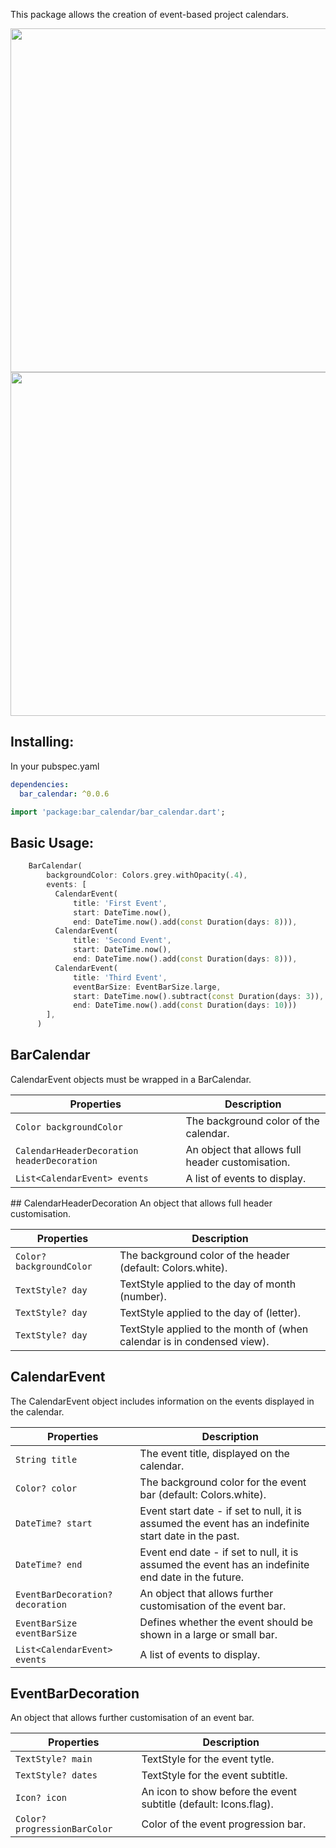 <!-- 
This README describes the package. If you publish this package to pub.dev,
this README's contents appear on the landing page for your package.

For information about how to write a good package README, see the guide for
[writing package pages](https://dart.dev/guides/libraries/writing-package-pages). 

For general information about developing packages, see the Dart guide for
[creating packages](https://dart.dev/guides/libraries/create-library-packages)
and the Flutter guide for
[developing packages and plugins](https://flutter.dev/developing-packages). 
-->



This package allows the creation of event-based project calendars.

<img src="https://raw.githubusercontent.com/karimafas/bar-calendar/master/bar-calendar-snap.png" width="550"> 
<img src="https://raw.githubusercontent.com/karimafas/bar-calendar/master/bar-calendar-snap-blue.png" width="550">

## Installing:
In your pubspec.yaml
```yaml
dependencies:
  bar_calendar: ^0.0.6
```
```dart
import 'package:bar_calendar/bar_calendar.dart';
```

## Basic Usage:
```dart
    BarCalendar(
        backgroundColor: Colors.grey.withOpacity(.4),
        events: [
          CalendarEvent(
              title: 'First Event',
              start: DateTime.now(),
              end: DateTime.now().add(const Duration(days: 8))),
          CalendarEvent(
              title: 'Second Event',
              start: DateTime.now(),
              end: DateTime.now().add(const Duration(days: 8))),
          CalendarEvent(
              title: 'Third Event',
              eventBarSize: EventBarSize.large,
              start: DateTime.now().subtract(const Duration(days: 3)),
              end: DateTime.now().add(const Duration(days: 10)))
        ],
      )
```

## BarCalendar
CalendarEvent objects must be wrapped in a BarCalendar.

|  Properties  |   Description   |
|--------------|-----------------|
| `Color backgroundColor` | The background color of the calendar. |
| `CalendarHeaderDecoration headerDecoration` | An object that allows full header customisation. |
| `List<CalendarEvent> events` | A list of events to display. |

## CalendarHeaderDecoration
An object that allows full header customisation.

|  Properties  |   Description   |
|--------------|-----------------|
| `Color? backgroundColor` | The background color of the header (default: Colors.white). |
| `TextStyle? day` | TextStyle applied to the day of month (number). |
| `TextStyle? day` | TextStyle applied to the day of (letter). |
| `TextStyle? day` | TextStyle applied to the month of (when calendar is in condensed view). |

## CalendarEvent
The CalendarEvent object includes information on the events displayed in the calendar.

|  Properties  |   Description   |
|--------------|-----------------|
| `String title` | The event title, displayed on the calendar. |
| `Color? color` | The background color for the event bar (default: Colors.white). |
| `DateTime? start` | Event start date - if set to null, it is assumed the event has an indefinite start date in the past. |
| `DateTime? end` | Event end date - if set to null, it is assumed the event has an indefinite end date in the future. |
| `EventBarDecoration? decoration` | An object that allows further customisation of the event bar. |
| `EventBarSize eventBarSize` | Defines whether the event should be shown in a large or small bar. |
| `List<CalendarEvent> events` | A list of events to display. |

## EventBarDecoration
An object that allows further customisation of an event bar.

|  Properties  |   Description   |
|--------------|-----------------|
| `TextStyle? main` | TextStyle for the event tytle. |
| `TextStyle? dates` | TextStyle for the event subtitle. |
| `Icon? icon` | An icon to show before the event subtitle (default: Icons.flag). |
| `Color? progressionBarColor` | Color of the event progression bar. |

